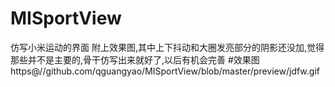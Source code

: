 # MISportView
仿写小米运动的界面
附上效果图,其中上下抖动和大圈发亮部分的阴影还没加,觉得那些并不是主要的,骨干仿写出来就好了,以后有机会完善
#效果图
https@//github.com/qguangyao/MISportView/blob/master/preview/jdfw.gif
